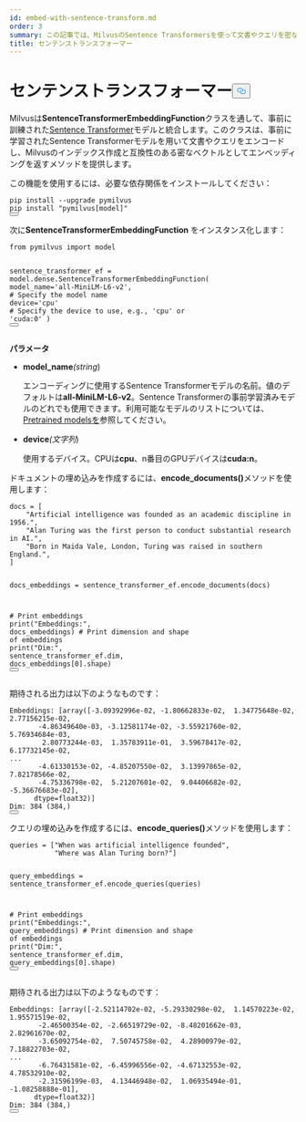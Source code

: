 ```yaml
---
id: embed-with-sentence-transform.md
order: 3
summary: この記事では、MilvusのSentence Transformersを使って文書やクエリを密なベクトルにエンコードする方法を紹介します。
title: センテンストランスフォーマー
---
```

<h1 id="Sentence-Transformers" class="common-anchor-header">センテンストランスフォーマー<button data-href="#Sentence-Transformers" class="anchor-icon" translate="no">
      <svg translate="no"
        aria-hidden="true"
        focusable="false"
        height="20"
        version="1.1"
        viewBox="0 0 16 16"
        width="16"
      >
        <path
          fill="#0092E4"
          fill-rule="evenodd"
          d="M4 9h1v1H4c-1.5 0-3-1.69-3-3.5S2.55 3 4 3h4c1.45 0 3 1.69 3 3.5 0 1.41-.91 2.72-2 3.25V8.59c.58-.45 1-1.27 1-2.09C10 5.22 8.98 4 8 4H4c-.98 0-2 1.22-2 2.5S3 9 4 9zm9-3h-1v1h1c1 0 2 1.22 2 2.5S13.98 12 13 12H9c-.98 0-2-1.22-2-2.5 0-.83.42-1.64 1-2.09V6.25c-1.09.53-2 1.84-2 3.25C6 11.31 7.55 13 9 13h4c1.45 0 3-1.69 3-3.5S14.5 6 13 6z"
        ></path>
      </svg>
    </button></h1><p>Milvusは<strong>SentenceTransformerEmbeddingFunction</strong>クラスを通して、事前に訓練された<a href="https://www.sbert.net/docs/pretrained_models.html#model-overview">Sentence Transformer</a>モデルと統合します。このクラスは、事前に学習されたSentence Transformerモデルを用いて文書やクエリをエンコードし、Milvusのインデックス作成と互換性のある密なベクトルとしてエンベッディングを返すメソッドを提供します。</p>
<p>この機能を使用するには、必要な依存関係をインストールしてください：</p>
<pre><code translate="no" class="language-bash">pip install --upgrade pymilvus
pip install <span class="hljs-string">&quot;pymilvus[model]&quot;</span>
<button class="copy-code-btn"></button></code></pre>
<p>次に<strong>SentenceTransformerEmbeddingFunction</strong> をインスタンス化します：</p>
<pre><code translate="no" class="language-python"><span class="hljs-keyword">from</span> pymilvus <span class="hljs-keyword">import</span> model

sentence_transformer_ef = model.dense.SentenceTransformerEmbeddingFunction(
    model_name=<span class="hljs-string">&#x27;all-MiniLM-L6-v2&#x27;</span>, <span class="hljs-comment"># Specify the model name</span>
    device=<span class="hljs-string">&#x27;cpu&#x27;</span> <span class="hljs-comment"># Specify the device to use, e.g., &#x27;cpu&#x27; or &#x27;cuda:0&#x27;</span>
)
<button class="copy-code-btn"></button></code></pre>
<p><strong>パラメータ</strong></p>
<ul>
<li><p><strong>model_name</strong><em>(string</em>)</p>
<p>エンコーディングに使用するSentence Transformerモデルの名前。値のデフォルトは<strong>all-MiniLM-L6-v2</strong>。Sentence Transformerの事前学習済みモデルのどれでも使用できます。利用可能なモデルのリストについては、<a href="https://www.sbert.net/docs/pretrained_models.html">Pretrained modelsを</a>参照してください。</p></li>
<li><p><strong>device</strong><em>(文字列</em>)</p>
<p>使用するデバイス。CPUは<strong>cpu</strong>、n番目のGPUデバイスは<strong>cuda:n</strong>。</p></li>
</ul>
<p>ドキュメントの埋め込みを作成するには、<strong>encode_documents()</strong>メソッドを使用します：</p>
<pre><code translate="no" class="language-python">docs = [
    <span class="hljs-string">&quot;Artificial intelligence was founded as an academic discipline in 1956.&quot;</span>,
    <span class="hljs-string">&quot;Alan Turing was the first person to conduct substantial research in AI.&quot;</span>,
    <span class="hljs-string">&quot;Born in Maida Vale, London, Turing was raised in southern England.&quot;</span>,
]

docs_embeddings = sentence_transformer_ef.encode_documents(docs)

<span class="hljs-comment"># Print embeddings</span>
<span class="hljs-built_in">print</span>(<span class="hljs-string">&quot;Embeddings:&quot;</span>, docs_embeddings)
<span class="hljs-comment"># Print dimension and shape of embeddings</span>
<span class="hljs-built_in">print</span>(<span class="hljs-string">&quot;Dim:&quot;</span>, sentence_transformer_ef.dim, docs_embeddings[<span class="hljs-number">0</span>].shape)
<button class="copy-code-btn"></button></code></pre>
<p>期待される出力は以下のようなものです：</p>
<pre><code translate="no" class="language-python">Embeddings: [array([<span class="hljs-number">-3.09392996e-02</span>, <span class="hljs-number">-1.80662833e-02</span>,  <span class="hljs-number">1.34775648e-02</span>,  <span class="hljs-number">2.77156215e-02</span>,
       <span class="hljs-number">-4.86349640e-03</span>, <span class="hljs-number">-3.12581174e-02</span>, <span class="hljs-number">-3.55921760e-02</span>,  <span class="hljs-number">5.76934684e-03</span>,
        <span class="hljs-number">2.80773244e-03</span>,  <span class="hljs-number">1.35783911e-01</span>,  <span class="hljs-number">3.59678417e-02</span>,  <span class="hljs-number">6.17732145e-02</span>,
...
       <span class="hljs-number">-4.61330153e-02</span>, <span class="hljs-number">-4.85207550e-02</span>,  <span class="hljs-number">3.13997865e-02</span>,  <span class="hljs-number">7.82178566e-02</span>,
       <span class="hljs-number">-4.75336798e-02</span>,  <span class="hljs-number">5.21207601e-02</span>,  <span class="hljs-number">9.04406682e-02</span>, <span class="hljs-number">-5.36676683e-02</span>],
      dtype=<span class="hljs-type">float32</span>)]
Dim: <span class="hljs-number">384</span> (<span class="hljs-number">384</span>,)
<button class="copy-code-btn"></button></code></pre>
<p>クエリの埋め込みを作成するには、<strong>encode_queries()</strong>メソッドを使用します：</p>
<pre><code translate="no" class="language-python">queries = [<span class="hljs-string">&quot;When was artificial intelligence founded&quot;</span>, 
           <span class="hljs-string">&quot;Where was Alan Turing born?&quot;</span>]

query_embeddings = sentence_transformer_ef.encode_queries(queries)

<span class="hljs-comment"># Print embeddings</span>
<span class="hljs-built_in">print</span>(<span class="hljs-string">&quot;Embeddings:&quot;</span>, query_embeddings)
<span class="hljs-comment"># Print dimension and shape of embeddings</span>
<span class="hljs-built_in">print</span>(<span class="hljs-string">&quot;Dim:&quot;</span>, sentence_transformer_ef.dim, query_embeddings[<span class="hljs-number">0</span>].shape)
<button class="copy-code-btn"></button></code></pre>
<p>期待される出力は以下のようなものです：</p>
<pre><code translate="no" class="language-python">Embeddings: [array([<span class="hljs-number">-2.52114702e-02</span>, <span class="hljs-number">-5.29330298e-02</span>,  <span class="hljs-number">1.14570223e-02</span>,  <span class="hljs-number">1.95571519e-02</span>,
       <span class="hljs-number">-2.46500354e-02</span>, <span class="hljs-number">-2.66519729e-02</span>, <span class="hljs-number">-8.48201662e-03</span>,  <span class="hljs-number">2.82961670e-02</span>,
       <span class="hljs-number">-3.65092754e-02</span>,  <span class="hljs-number">7.50745758e-02</span>,  <span class="hljs-number">4.28900979e-02</span>,  <span class="hljs-number">7.18822703e-02</span>,
...
       <span class="hljs-number">-6.76431581e-02</span>, <span class="hljs-number">-6.45996556e-02</span>, <span class="hljs-number">-4.67132553e-02</span>,  <span class="hljs-number">4.78532910e-02</span>,
       <span class="hljs-number">-2.31596199e-03</span>,  <span class="hljs-number">4.13446948e-02</span>,  <span class="hljs-number">1.06935494e-01</span>, <span class="hljs-number">-1.08258888e-01</span>],
      dtype=<span class="hljs-type">float32</span>)]
Dim: <span class="hljs-number">384</span> (<span class="hljs-number">384</span>,)
<button class="copy-code-btn"></button></code></pre>
